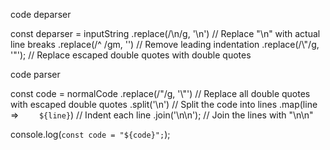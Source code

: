 code deparser

const deparser = inputString
      .replace(/\\n/g, '\n')       // Replace "\\n" with actual line breaks
      .replace(/^    /gm, '')      // Remove leading indentation
      .replace(/\\"/g, '"');       // Replace escaped double quotes with double quotes



code parser

const code = normalCode
    .replace(/"/g, '\\"') // Replace all double quotes with escaped double quotes
    .split('\n')          // Split the code into lines
    .map(line => `    ${line}`) // Indent each line
    .join('\\n\\n');      // Join the lines with "\n\n"

console.log(`const code = "${code}";`);